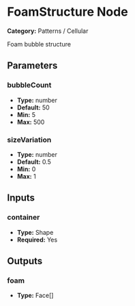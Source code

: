 
# FoamStructure Node

**Category:** Patterns / Cellular

Foam bubble structure

## Parameters


### bubbleCount
- **Type:** number
- **Default:** 50
- **Min:** 5
- **Max:** 500



### sizeVariation
- **Type:** number
- **Default:** 0.5
- **Min:** 0
- **Max:** 1



## Inputs


### container
- **Type:** Shape
- **Required:** Yes



## Outputs


### foam
- **Type:** Face[]




